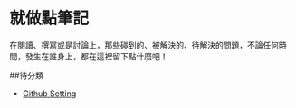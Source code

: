 # 就做點筆記
在閱讀、撰寫或是討論上，那些碰到的、被解決的、待解決的問題，不論任何時間，發生在誰身上，都在這裡留下點什麼吧！

##待分類
- [Github Setting](someCategory/githubSetting.pages)
